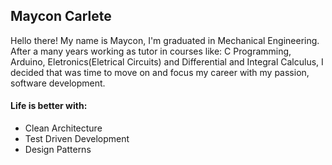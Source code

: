 ## Maycon Carlete
Hello there! My name is Maycon, I'm graduated in Mechanical Engineering. After a many years working as tutor in courses like: C Programming, Arduino, Eletronics(Eletrical Circuits) and Differential and Integral Calculus, I decided that was time to move on and focus my career with my passion, software development.

#### Life is better with:
 - Clean Architecture
 - Test Driven Development
 - Design Patterns
